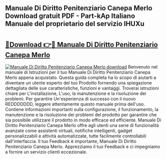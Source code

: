 ## Manuale Di Diritto Penitenziario Canepa Merlo Download gratuit PDF - Part-kAp Italiano Manuale del proprietario del servizio IHUXu

# <h2><a href="http://df93r6p.blite.top/?on=Manuale+Di+Diritto+Penitenziario+Canepa+Merlo">🔗Download 👉🔴 Manuale Di Diritto Penitenziario Canepa Merlo</a></h2>

[![Manuale Di Diritto Penitenziario Canepa Merlo download](https://i.imgur.com/lujVjoI.png)](http://df93r6p.blite.top/?on=Manuale+Di+Diritto+Penitenziario+Canepa+Merlo)
Benvenuto nel manuale di Istruzioni per il tuo Manuale Di Diritto Penitenziario Canepa Merlo appena acquistato. Questa guida completa ha lo scopo di aiutarti a diventare un utente esperto del tuo Prodotto fornendo una spiegazione dettagliata delle sue caratteristiche, funzioni e vantaggi. Troverai istruzioni chiare per L'installazione, L'uso, la manutenzione e la risoluzione dei problemi. Per garantire Un'esperienza di successo con il nuovo REDDDDDDD, leggere attentamente questo manuale prima dell'uso. Contiene informazioni importanti sulla configurazione, il funzionamento, la manutenzione e la risoluzione dei problemi del prodotto per garantire che sia possibile utilizzare il prodotto in modo efficace ed efficiente. Manuale Di Diritto Penitenziario Canepa Merlo offre agli utenti una serie di funzionalità avanzate come assistenti virtuali, notifiche intelligenti, gadget personalizzabili e attività automatizzate, tutte facilmente controllabili dall'interfaccia. Il tuo Feedback è importante, Manuale Di Diritto Penitenziario Canepa Merlo. Apprezziamo il tuo Feedback e ci impegniamo a fornire un servizio clienti eccezionale.
